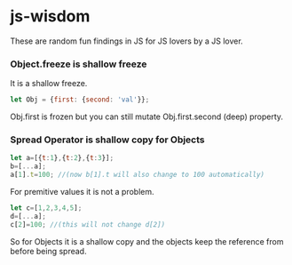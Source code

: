 # js-wisdom
These are random fun findings in JS for JS lovers by a JS lover.

### Object.freeze is shallow freeze
It is a shallow freeze. 
```javascript
let Obj = {first: {second: 'val'}};
``` 
Obj.first is frozen but you can still mutate Obj.first.second (deep) property.

### Spread Operator is shallow copy for Objects
```javascript
let a=[{t:1},{t:2},{t:3}]; 
b=[...a]; 
a[1].t=100; //(now b[1].t will also change to 100 automatically) 
```
For premitive values it is not a problem.
```javascript
let c=[1,2,3,4,5]; 
d=[...a];  
c[2]=100; //(this will not change d[2])
```
So for Objects it is a shallow copy and the objects keep the reference from before being spread.
